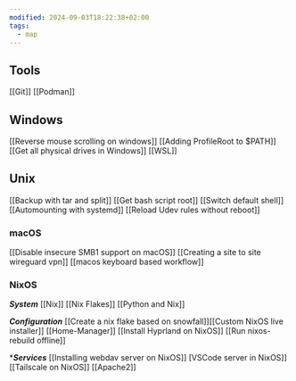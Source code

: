 ```yaml
---
modified: 2024-09-03T18:22:38+02:00
tags:
  - map
---
```

## Tools
[[Git]]
[[Podman]]

## Windows
[[Reverse mouse scrolling on windows]]
[[Adding ProfileRoot to $PATH]]
[[Get all physical drives in Windows]]
[[WSL]]

## Unix
[[Backup with tar and split]]
[[Get bash script root]]
[[Switch default shell]]
[[Automounting with systemd]]
[[Reload Udev rules without reboot]]

### macOS
[[Disable insecure SMB1 support on macOS]]
[[Creating a site to site wireguard vpn]]
[[macos keyboard based workflow]]
### NixOS
***System***
[[Nix]]
[[Nix Flakes]]
[[Python and Nix]]

***Configuration***
[[Create a nix flake based on snowfall]][[Custom NixOS live installer]]
[[Home-Manager]]
[[Install Hyprland on NixOS]]
[[Run nixos-rebuild offline]]

****Services***
[[Installing webdav server on NixOS]]
[VSCode server in NixOS]]
[[Tailscale on NixOS]]
[[Apache2]]
